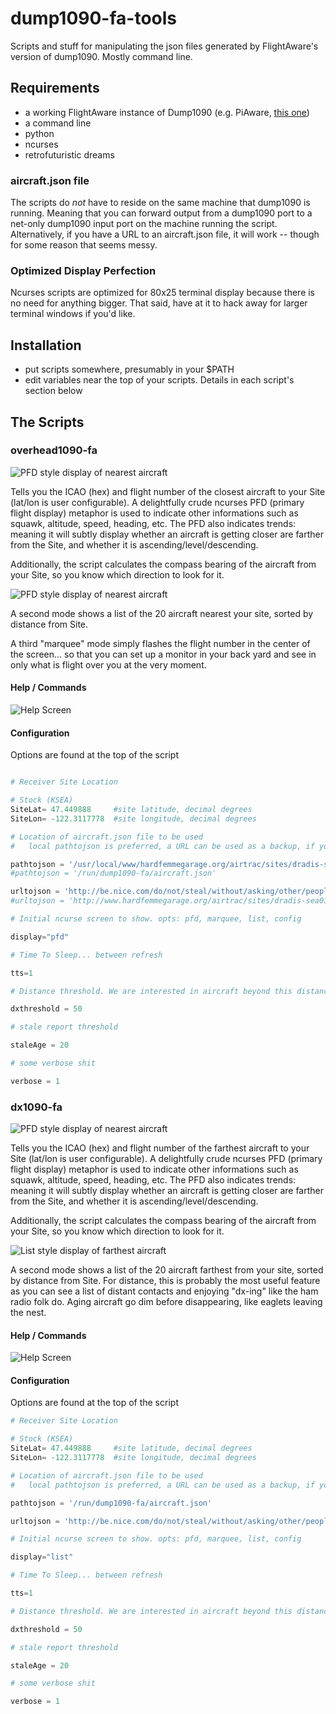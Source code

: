 # dump1090-fa-tools
Scripts and stuff for manipulating the json files generated by FlightAware's version of dump1090. Mostly command line.

## Requirements
- a working FlightAware instance of Dump1090 (e.g. PiAware, [this one](https://github.com/flightaware/dump1090))
- a command line
- python
- ncurses
- retrofuturistic dreams

### aircraft.json file

The scripts do *not* have to reside on the same machine that dump1090 is running. Meaning that you can forward output from a dump1090 port to a net-only dump1090 input port on the machine running the script. Alternatively, if you have a URL to an aircraft.json file, it will work -- though for some reason that seems messy.

### Optimized Display Perfection

Ncurses scripts are optimized for 80x25 terminal display because there is no need for anything bigger. That said, have at it to hack away for larger terminal windows if you'd like.


## Installation
- put scripts somewhere, presumably in your $PATH
- edit variables near the top of your scripts. Details in each script's section below


## The Scripts

### overhead1090-fa

![PFD style display of nearest aircraft](https://github.com/hardfemmegarage/dump1090-fa-tools/blob/screenshots/overhead1090-fa-PFD.png)

Tells you the ICAO (hex) and flight number of the closest aircraft to your Site (lat/lon is user configurable). A delightfully crude ncurses PFD (primary flight display) metaphor is used to indicate other informations such as squawk, altitude, speed, heading, etc. The PFD also indicates trends: meaning it will subtly display whether an aircraft is getting closer are farther from the Site, and whether it is ascending/level/descending.

Additionally, the script calculates the compass bearing of the aircraft from your Site, so you know which direction to look for it.

![PFD style display of nearest aircraft](https://github.com/hardfemmegarage/dump1090-fa-tools/blob/screenshots/overhead1090-fa-LIST.png)

A second mode shows a list of the 20 aircraft nearest your site, sorted by distance from Site.

A third "marquee" mode simply flashes the flight number in the center of the screen... so that you can set up a monitor in your back yard and see in only what is flight over you at the very moment.

#### Help / Commands

![Help Screen](https://github.com/hardfemmegarage/dump1090-fa-tools/blob/screenshots/overhead1090-fa-HELP.png)

#### Configuration

Options are found at the top of the script

```python

# Receiver Site Location

# Stock (KSEA)
SiteLat= 47.449888     #site latitude, decimal degrees
SiteLon= -122.3117778  #site longitude, decimal degrees

# Location of aircraft.json file to be used
#   local pathtojson is preferred, a URL can be used as a backup, if you must

pathtojson = '/usr/local/www/hardfemmegarage.org/airtrac/sites/dradis-sea01/data/aircraft.json'
#pathtojson = '/run/dump1090-fa/aircraft.json'

urltojson = 'http://be.nice.com/do/not/steal/without/asking/other/peoples/aircraft.json'
#urltojson = 'http://www.hardfemmegarage.org/airtrac/sites/dradis-sea01/data/aircraft.json'

# Initial ncurse screen to show. opts: pfd, marquee, list, config

display="pfd"

# Time To Sleep... between refresh

tts=1

# Distance threshold. We are interested in aircraft beyond this distance from Site

dxthreshold = 50

# stale report threshold

staleAge = 20

# some verbose shit

verbose = 1

```

### dx1090-fa


![PFD style display of nearest aircraft](https://github.com/hardfemmegarage/dump1090-fa-tools/blob/screenshots/dx1090-fa-PFD.png)

Tells you the ICAO (hex) and flight number of the farthest aircraft to your Site (lat/lon is user configurable). A delightfully crude ncurses PFD (primary flight display) metaphor is used to indicate other informations such as squawk, altitude, speed, heading, etc. The PFD also indicates trends: meaning it will subtly display whether an aircraft is getting closer are farther from the Site, and whether it is ascending/level/descending.


Additionally, the script calculates the compass bearing of the aircraft from your Site, so you know which direction to look for it.


![List style display of farthest aircraft](https://github.com/hardfemmegarage/dump1090-fa-tools/blob/screenshots/dx1090-fa-LIST.png)

A second mode shows a list of the 20 aircraft farthest from your site, sorted by distance from Site. For distance, this is probably the most useful feature as you can see a list of distant contacts and enjoying "dx-ing" like the ham radio folk do. Aging aircraft go dim before disappearing, like eaglets leaving the nest.

#### Help / Commands

![Help Screen](https://github.com/hardfemmegarage/dump1090-fa-tools/blob/screenshots/dx1090-fa-HELP.png)


#### Configuration

Options are found at the top of the script

```python
# Receiver Site Location

# Stock (KSEA)
SiteLat= 47.449888     #site latitude, decimal degrees
SiteLon= -122.3117778  #site longitude, decimal degrees

# Location of aircraft.json file to be used
#   local pathtojson is preferred, a URL can be used as a backup, if you must

pathtojson = '/run/dump1090-fa/aircraft.json'

urltojson = 'http://be.nice.com/do/not/steal/without/asking/other/peoples/aircraft.json'

# Initial ncurse screen to show. opts: pfd, marquee, list, config

display="list"

# Time To Sleep... between refresh

tts=1

# Distance threshold. We are interested in aircraft beyond this distance from Site

dxthreshold = 50

# stale report threshold

staleAge = 20

# some verbose shit

verbose = 1

```
